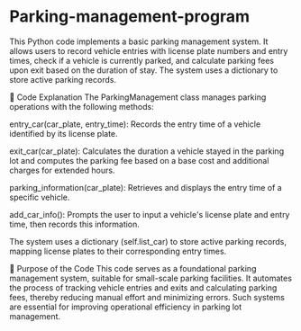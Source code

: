 # Parking-management-program
This Python code implements a basic parking management system. It allows users to record vehicle entries with license plate numbers and entry times, check if a vehicle is currently parked, and calculate parking fees upon exit based on the duration of stay. The system uses a dictionary to store active parking records.

🧾 Code Explanation
The ParkingManagement class manages parking operations with the following methods:

entry_car(car_plate, entry_time): Records the entry time of a vehicle identified by its license plate.

exit_car(car_plate): Calculates the duration a vehicle stayed in the parking lot and computes the parking fee based on a base cost and additional charges for extended hours.

parking_information(car_plate): Retrieves and displays the entry time of a specific vehicle.

add_car_info(): Prompts the user to input a vehicle's license plate and entry time, then records this information.

The system uses a dictionary (self.list_car) to store active parking records, mapping license plates to their corresponding entry times.

🎯 Purpose of the Code
This code serves as a foundational parking management system, suitable for small-scale parking facilities. It automates the process of tracking vehicle entries and exits and calculating parking fees, thereby reducing manual effort and minimizing errors. Such systems are essential for improving operational efficiency in parking lot management.
